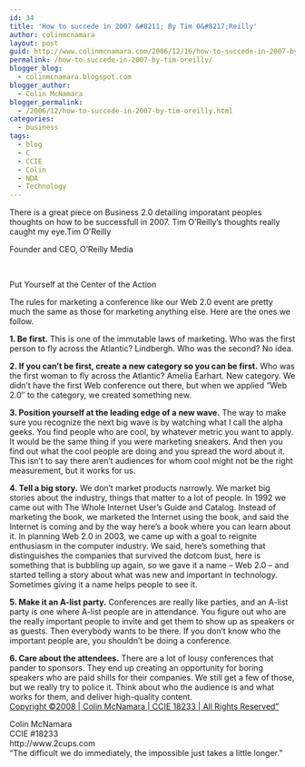 ```yaml
---
id: 34
title: 'How to succede in 2007 &#8211; By Tim O&#8217;Reilly'
author: colinmcnamara
layout: post
guid: http://www.colinmcnamara.com/2006/12/16/how-to-succede-in-2007-by-tim-oreilly/
permalink: /how-to-succede-in-2007-by-tim-oreilly/
blogger_blog:
  - colinmcnamara.blogspot.com
blogger_author:
  - Colin McNamara
blogger_permalink:
  - /2006/12/how-to-succede-in-2007-by-tim-oreilly.html
categories:
  - business
tags:
  - blog
  - C
  - CCIE
  - Colin
  - NDA
  - Technology
---
```

<p class="title">
  There is a great piece on Business 2.0 detailing imporatant peoples thoughts on how to be successfull in 2007. Tim O&#8217;Reilly&#8217;s thoughts really caught my eye.Tim O&#8217;Reilly
</p>

<p class="subTitle">
  Founder and CEO, O&#8217;Reilly Media
</p>

<p class="text">
  &nbsp;
</p>

<p class="midTitle">
  Put Yourself at the Center of the Action
</p>

The rules for marketing a conference like our Web 2.0 event are pretty much the same as those for marketing anything else. Here are the ones we follow.

**1. Be first.** This is one of the immutable laws of marketing. Who was the first person to fly across the Atlantic? Lindbergh. Who was the second? No idea.

**2. If you can&#8217;t be first, create a new category so you can be first.** Who was the first woman to fly across the Atlantic? Amelia Earhart. New category. We didn&#8217;t have the first Web conference out there, but when we applied &#8220;Web 2.0&#8243; to the category, we created something new.

**3. Position yourself at the leading edge of a new wave.** The way to make sure you recognize the next big wave is by watching what I call the alpha geeks. You find people who are cool, by whatever metric you want to apply. It would be the same thing if you were marketing sneakers. And then you find out what the cool people are doing and you spread the word about it. This isn&#8217;t to say there aren&#8217;t audiences for whom cool might not be the right measurement, but it works for us.

**4. Tell a big story.** We don&#8217;t market products narrowly. We market big stories about the industry, things that matter to a lot of people. In 1992 we came out with The Whole Internet User&#8217;s Guide and Catalog. Instead of marketing the book, we marketed the Internet using the book, and said the Internet is coming and by the way here&#8217;s a book where you can learn about it. In planning Web 2.0 in 2003, we came up with a goal to reignite enthusiasm in the computer industry. We said, here&#8217;s something that distinguishes the companies that survived the dotcom bust, here is something that is bubbling up again, so we gave it a name &#8211; Web 2.0 &#8211; and started telling a story about what was new and important in technology. Sometimes giving it a name helps people to see it.

**5. Make it an A-list party.** Conferences are really like parties, and an A-list party is one where A-list people are in attendance. You figure out who are the really important people to invite and get them to show up as speakers or as guests. Then everybody wants to be there. If you don&#8217;t know who the important people are, you shouldn&#8217;t be doing a conference.

**6. Care about the attendees.** There are a lot of lousy conferences that pander to sponsors. They end up creating an opportunity for boring speakers who are paid shills for their companies. We still get a few of those, but we really try to police it. Think about who the audience is and what works for them, and deliver high-quality content.  
[Copyright ©2008 | Colin McNamara | CCIE 18233 | All Rights Reserved&#8221;][1]

<p class="blogger-post-footer">
  Colin McNamara<br /> CCIE #18233<br /> http://www.2cups.com<br /> &#8220;The difficult we do immediately, the impossible just takes a little longer.&#8221;
</p>

 [1]: http://www.colinmcnamara.com "Copyright ©2008 | Colin McNamara | CCIE 18233 | All Rights Reserved"